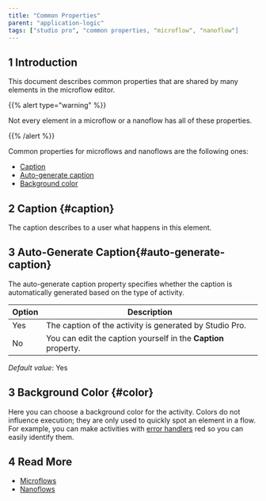 ```yaml
---
title: "Common Properties"
parent: "application-logic"
tags: ["studio pro", "common properties, "microflow", "nanoflow"]
---
```


## 1 Introduction

This document describes common properties that are shared by many elements in the microflow editor.

{{% alert type="warning" %}}

Not every element in a microflow or a nanoflow has all of these properties.

{{% /alert %}}

Common properties for microflows and nanoflows are the following ones:

* [Caption](#caption)
* [Auto-generate caption](#auto-generate-caption)
* [Background color](#color)

## 2 Caption {#caption}

The caption describes to a user what happens in this element. 

## 3 Auto-Generate Caption{#auto-generate-caption}

The auto-generate caption property specifies whether the caption is automatically generated based on the type of activity.

| Option | Description |
| --- | --- |
| Yes | The caption of the activity is generated by Studio Pro. |
| No | You can edit the caption yourself in the **Caption** property. |

_Default value_: Yes

## 3 Background Color {#color}

Here you can choose a background color for the activity. Colors do not influence execution; they are only used to quickly spot an element in a flow. For example, you can make activities with [error handlers](micriflows#errorhandlers) red so you can easily identify them.

## 4 Read More

* [Microflows](microflows)
* [Nanoflows](nanoflows)